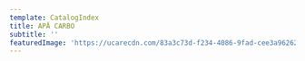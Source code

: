 ```yaml
---
template: CatalogIndex
title: APĂ CARBO
subtitle: ''
featuredImage: 'https://ucarecdn.com/83a3c73d-f234-4086-9fad-cee3a9626230/'
---
```


